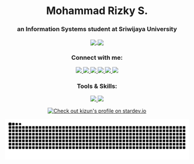 <div align="center">
  
<!-- ## HEADER -->
<h1>Mohammad Rizky S.</h1>
<h3>an Information Systems student at Sriwijaya University</h3>

<!-- ## CARDS -->
  <a href="https://github.com/rzkynaga/github-readme-stats">
    <img height=150 align="center" src="https://github-readme-stats.vercel.app/api?username=rzkynaga&theme=radical&rank_icon=github&border_color=2e4058" />
  </a>
  <a href="https://github.com/rzkynaga/convoychat">
    <img height=150 align="center" src="https://github-readme-stats.vercel.app/api/top-langs?username=rzkynaga&show_icons=true&theme=radical&border_color=2e4058" />
  </a>

<!-- ## SOCIAL -->
<h3>Connect with me:</h3>
  <p align="center">
    <a href="https://www.linkedin.com/in/rzkynaga">
      <img src="https://go-skill-icons.vercel.app/api/icons?i=linkedin" />
    </a>
    <a href="https://facebook.com/rzkynagaa">
      <img src="https://go-skill-icons.vercel.app/api/icons?i=facebook" />
    </a>
    <a href="https://github.com/rzkynaga">
      <img src="https://go-skill-icons.vercel.app/api/icons?i=github" />
    </a>
    <a href="mailto:rzkynaga1@gmail.com?subject=Hi kijun!">
      <img src="https://go-skill-icons.vercel.app/api/icons?i=gmail" />
    </a>
    <a href="https://twitter.com/rzkynaga">
      <img src="https://go-skill-icons.vercel.app/api/icons?i=twitter" />
    </a>
    <a href="https://instagram.com/rzkynaga">
      <img src="https://go-skill-icons.vercel.app/api/icons?i=instagram" />
    </a>
  </p>

<!-- # TOOLS  -->
<h3>Tools & Skills:</h3>
  <p align="center"> 
    <a href="https://skillicons.dev">
      <img src="https://skillicons.dev/icons?i=ae,ai,ps,pr,blender,figma,discord,notion,stackoverflow,sublime,vercel,visualstudio,vscode" />
    </a>
    <a>
      <img src="https://skillicons.dev/icons?i=c,cs,cpp,java,html,css,php,py,pycharm,typescript,react,bootstrap" />
    </a>
  </p>
<!-- # STARDEV -->
  <a href="https://stardev.io/developers/rzkynaga"><img alt="Check out kizun's profile on stardev.io" src="https://stardev.io/developers/rzkynaga/badge/languages/locality.svg" /></a>

<!-- #SNAKE ANIMATION -->
  ![Snake animation](https://github.com/rzkynaga/rzkynaga/blob/output/github-contribution-grid-snake-dark.svg)

</div>
